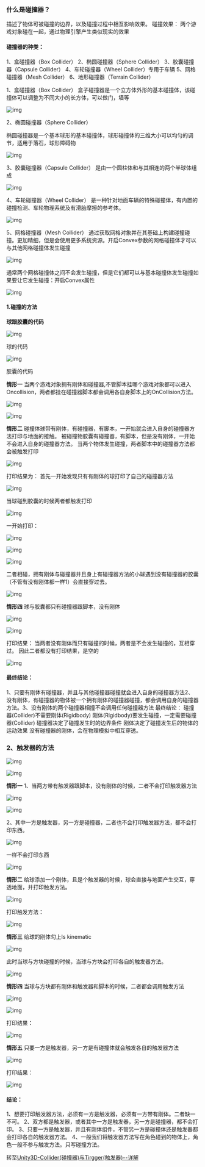 ### 什么是碰撞器？

描述了物体可被碰撞的边界，以及碰撞过程中相互影响效果。
 碰撞效果：
 两个游戏对象碰在一起，通过物理引擎产生类似现实的效果

#### 碰撞器的种类：

1、盒碰撞器（Box Collider）
 2、椭圆碰撞器（Sphere Collider）
 3、胶囊碰撞器（Capsule Collider）
 4、车轮碰撞器（Wheel Collider）专用于车辆
 5、网格碰撞器（Mesh Collider）
 6、地形碰撞器（Terrain Collider）

1、盒碰撞器（Box Collider）
 盒子碰撞器是一个立方体外形的基本碰撞体，该碰撞体可以调整为不同大小的长方体，可以做门，墙等

![img](./Resources/001.webp)



 

2、椭圆碰撞器（Sphere Collider）

椭圆碰撞器是一个基本球形的基本碰撞体，球形碰撞体的三维大小可以均匀的调节，适用于落石，球形障碍物

![img](./Resources/002.webp)



3、胶囊碰撞器（Capsule Collider）
 是由一个圆柱体和与其相连的两个半球体组成

![img](./Resources/003.webp)



4、车轮碰撞器（Wheel Collider）
 是一种针对地面车辆的特殊碰撞体，有内置的碰撞检测、车轮物理系统及有滑胎摩擦的参考体。

![img](./Resources/004.webp)



5、网格碰撞器（Mesh Collider）
 通过获取网格对象并在其基础上构建碰撞碰撞。更加精细，但是会使用更多系统资源。开启Convex参数的网格碰撞体才可以与其他网格碰撞体发生碰撞

![img](./Resources/005.webp)

 

通常两个网格碰撞体之间不会发生碰撞，但是它们都可以与基本碰撞体发生碰撞如果要让它发生碰撞：开启Convex属性

![img](./Resources/006.webp)

#### 1.碰撞的方法

****球跟胶囊的代码****

![img](./Resources/007.webp)

球的代码

![img](./Resources/008.webp)

胶囊的代码

****情形一****
 当两个游戏对象拥有刚体和碰撞器,不管脚本挂哪个游戏对象都可以进入Oncollision，两者都挂在碰撞器脚本都会调用各自身脚本上的OnCollision方法。

![img](./Resources/009.webp)

![img](./Resources/010.webp)

 

****情形二****
 碰撞体球带有刚体，有碰撞器，有脚本，一开始就会进入自身的碰撞器方法打印与地面的接触。
 被碰撞物胶囊有碰撞器，有脚本，但是没有刚体，一开始不会进入自身的碰撞器方法。
 当两个物体发生碰撞，两者脚本中的碰撞器方法都会被触发打印

![img](./Resources/011.webp)

打印结果为：
 首先一开始发现只有有刚体的球打印了自己的碰撞器方法

![img](./Resources/012.webp)

当球碰到胶囊的时候两者都触发打印

![img](./Resources/013.webp)

一开始打印：

![img](./Resources/014.webp)

 

![img](./Resources/015.webp)

![img](./Resources/016.webp)



二者相碰，拥有刚体与碰撞器并且身上有碰撞器方法的小球遇到没有碰撞器的胶囊（不管有没有刚体都一样1）会直接穿过去。

![img](./Resources/017.webp)

****情形四****
 球与胶囊都只有碰撞器跟脚本，没有刚体

![img](./Resources/018.webp)



![img](./Resources/019.webp)

 

打印结果：
 当两者没有刚体而只有碰撞的时候，两者是不会发生碰撞的，互相穿过。
 因此二者都没有打印结果，是空的

![img](./Resources/020.webp)

#### 最终结论：

1、只要有刚体有碰撞器，并且与其他碰撞器碰撞就会进入自身的碰撞器方法2、没有刚体，有碰撞器的物体被一个拥有刚体的碰撞器碰撞，都会调用自身的碰撞器方法。3、没有刚体的两个碰撞器相撞不会调用任何碰撞器方法
 最终结论：
 碰撞器(Collider)不需要刚体(Rigidbody)
 刚体(Rigidbody)要发生碰撞，一定需要碰撞器(Collider)
 碰撞器决定了碰撞发生时的边界条件
 刚体决定了碰撞发生后的物体的运动效果
 没有碰撞器的刚体，会在物理模拟中相互穿透。

### 2、触发器的方法

![img](./Resources/021.webp)

![img](./Resources/022.webp)

****情形一****
 1、当两方带有触发器跟脚本，没有刚体的时候，二者不会打印触发器方法

![img](./Resources/023.webp)

 

![img](./Resources/024.webp)

2、其中一方是触发器，另一方是碰撞器，二者也不会打印触发器方法，都不会打印东西。

![img](./Resources/025.webp)

一样不会打印东西

![img](./Resources/026.webp)



****情形二****
 给球添加一个刚体，且是个触发器的时候，球会直接与地面产生交互，穿透地面，并打印触发方法。

![img](./Resources/027.webp)



打印触发方法：

![img](./Resources/028.webp)

****情形三****
 给球的刚体勾上Is kinematic

![img](./Resources/029.webp)



此时当球与方块碰撞的时候，当球与方块会打印各自的触发器方法。

![img](./Resources/030.webp)

 

****情形四****
 当球与方块都有刚体和触发器和脚本的时候，二者都会调用触发方法

![img](./Resources/031.webp)

![img](./Resources/032.webp)

打印结果：

![img](./Resources/033.webp)

****情形五****
 只要一方是触发器，另一方是有碰撞体就会触发各自的触发器方法

![img](./Resources/034.webp)

打印结果：

![img](./Resources/035.webp)



#### 结论：

1、想要打印触发器方法，必须有一方是触发器，必须有一方带有刚体。二者缺一不可。
 2、双方都是触发器，或者其中一方是触发器，另一方是碰撞器，都不会打印。
 3、只要一方是触发器，并且有刚体组件，不管另一方是碰撞体还是触发器都会打印各自的触发器方法。
 4、一般我们将触发器方法写在角色碰到的物体上，角色一般不参与触发方法。只写碰撞方法。

 

转至[Unity3D-Collider(碰撞器)与Tirgger(触发器)--详解](https://www.jianshu.com/p/f99463f0578d)

 

 

 

 